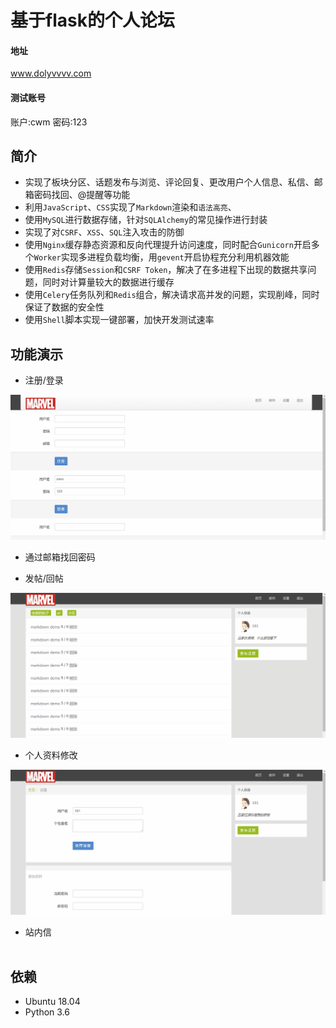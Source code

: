 基于flask的个人论坛
==================
#### 地址 
www.dolyvvvv.com 
#### 测试账号
账户:cwm  密码:123 
<br>

简介
-------
* 实现了板块分区、话题发布与浏览、评论回复、更改用户个人信息、私信、邮箱密码找回、@提醒等功能
* 利用`JavaScript`、`CSS`实现了`Markdown`渲染和`语法高亮`、
* 使用`MySQL`进行数据存储，针对`SQLAlchemy`的常见操作进行封装
* 实现了对`CSRF`、`XSS`、`SQL`注入攻击的防御
* 使用`Nginx`缓存静态资源和反向代理提升访问速度，同时配合`Gunicorn`开启多个`Worker`实现多进程负载均衡，用`gevent`开启协程充分利用机器效能
* 使用`Redis`存储`Session`和`CSRF Token`，解决了在多进程下出现的数据共享问题，同时对计算量较大的数据进行缓存
* 使用`Celery`任务队列和`Redis`组合，解决请求高并发的问题，实现削峰，同时保证了数据的安全性
* 使用`Shell`脚本实现一键部署，加快开发测试速率

功能演示
-------
- 注册/登录

![](https://github.com/chenweiming812/Flask-bbs/raw/master/static/readme/login.gif)

- 通过邮箱找回密码

- 发帖/回帖

![](https://github.com/chenweiming812/Flask-bbs/raw/master/static/readme/fatie.gif)

- 个人资料修改

![](https://github.com/chenweiming812/Flask-bbs/raw/master/static/readme/setting.gif)

- 站内信<br><br>

依赖
----
* Ubuntu 18.04
* Python 3.6


